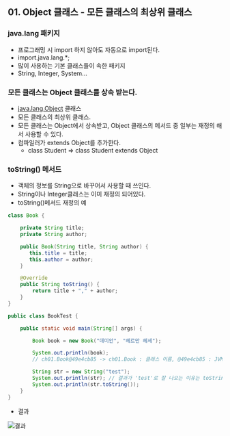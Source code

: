 ## 01. Object 클래스 - 모든 클래스의 최상위 클래스

### java.lang 패키지

- 프로그래밍 시 import 하지 않아도 자동으로 import된다.
- import.java.lang.*;
- 많이 사용하는 기본 클래스들이 속한 패키지
- String, Integer, System...

### 모든 클래스는 Object 클래스를 상속 받는다.

- [java.lang.Object](https://docs.oracle.com/javase/10/docs/api/java/lang/Object.html) 클래스
- 모든 클래스의 최상위 클래스.
- 모든 클래스는 Object에서 상속받고, Object 클래스의 메서드 중 일부는 재정의 해서 사용할 수 있다.
- 컴파일러가 extends Object를 추가한다.
    - class Student ⇒ class Student extends Object

### toString() 메서드

- 객체의 정보를 String으로 바꾸어서 사용할 때 쓰인다.
- String이나 Integer클래스는 이미 재정의 되어있다.
- toString()메서드 재정의 예

```java
class Book {

    private String title;
    private String author;

    public Book(String title, String author) {
       this.title = title;
       this.author = author;
    }

    @Override
    public String toString() {
        return title + "," + author;
    }
}

public class BookTest {

    public static void main(String[] args) {

        Book book = new Book("데미안", "헤르만 헤세");

        System.out.println(book);
        // ch01.Book@49e4cb85 -> ch01.Book : 클래스 이름, @49e4cb85 : JVM이 정해주는 가상메모리 주소

        String str = new String("test");
        System.out.println(str); // 결과가 'test'로 잘 나오는 이유는 toString이 자동으로 오버라이딩 됐다.
        System.out.println(str.toString());
    }
}
```

- 결과

![결과](https://t1.daumcdn.net/cafeattach/1Dzpp/d9306bb16e15fb8390051cddb975c2d3fec3da16)